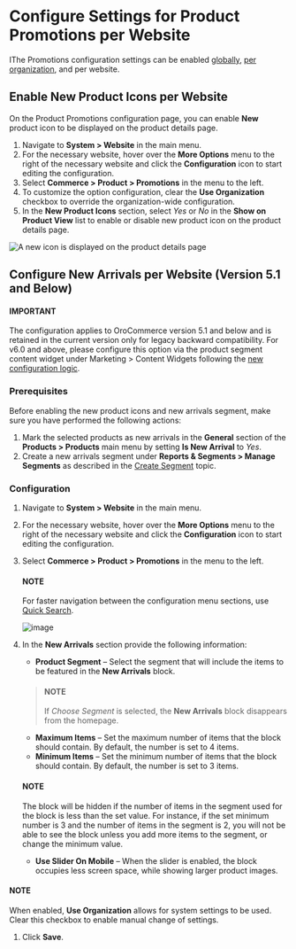 <a id="sys-websites-commerce-products-new-arrivals"></a>

<a id="sys-commerce-product-new-arrivals-block-website"></a>

# Configure Settings for Product Promotions per Website

IThe Promotions configuration settings can be enabled [globally](../../../../configuration/commerce/product/global-promotions.md#configuration-guide-commerce-configuration-promotions), [per organization](../../../../user-management/organizations/org-configuration/commerce/product/organization-new-arrivals.md#sys-users-organization-commerce-products-new-arrivals), and per website.

## Enable New Product Icons per Website

On the Product Promotions configuration page, you can enable **New** product icon to be displayed on the product details page.

1. Navigate to **System > Website** in the main menu.
2. For the necessary website, hover over the <i class="fa fa-ellipsis-h fa-lg" aria-hidden="true"></i> **More Options** menu to the right of the necessary website and click the <i class="fas fa-cog" aria-hidden="true"></i> **Configuration** icon to start editing the configuration.
3. Select **Commerce > Product > Promotions** in the menu to the left.
4. To customize the option configuration, clear the **Use Organization** checkbox to override the organization-wide configuration.
5. In the **New Product Icons** section, select *Yes* or *No* in the **Show on Product View** list to enable or disable new product icon on the product details page.

![A new icon is displayed on the product details page](user/img/system/config_commerce/product/new-product-icon.png)

## Configure New Arrivals per Website (Version 5.1 and Below)

#### IMPORTANT
The configuration applies to OroCommerce version 5.1 and below and is retained in the current version only for legacy backward compatibility. For v6.0 and above, please configure this option via the product segment content widget under Marketing > Content Widgets following the [new configuration logic](../../../../../../concept-guides/catalog-promotions/product-management/index.md#concept-guides-product-management-new-arrivals-products).

### Prerequisites

Before enabling the new product icons and new arrivals segment, make sure you have performed the following actions:

1. Mark the selected products as new arrivals in the **General** section of the **Products > Products** main menu by setting **Is New Arrival** to *Yes*.
2. Create a new arrivals segment under **Reports & Segments > Manage Segments** as described in the [Create Segment](../../../../../reports-segments/segments.md#user-guide-business-intelligence-create-segments) topic.

### Configuration

1. Navigate to **System > Website** in the main menu.
2. For the necessary website, hover over the <i class="fa fa-ellipsis-h fa-lg" aria-hidden="true"></i> **More Options** menu to the right of the necessary website and click the <i class="fas fa-cog" aria-hidden="true"></i> **Configuration** icon to start editing the configuration.
3. Select **Commerce > Product > Promotions** in the menu to the left.

   #### NOTE
   For faster navigation between the configuration menu sections, use [Quick Search](../../../../configuration/quick-search.md#user-guide-system-configuration-quick-search).

   ![image](user/img/system/websites/web_configuration/NewArrivalsBlockWeb.png)
4. In the **New Arrivals** section provide the following information:
   * **Product Segment** – Select the segment that will include the items to be featured in the **New Arrivals** block.

   > #### NOTE
   > If *Choose Segment* is selected, the **New Arrivals** block disappears from the homepage.
   * **Maximum Items** – Set the maximum number of items that the block should contain. By default, the number is set to 4 items.
   * **Minimum Items** – Set the minimum number of items that the block should contain. By default, the number is set to 3 items.

   #### NOTE
   The block will be hidden if the number of items in the segment used for the block is less than the set value. For instance, if the set minimum number is 3 and the number of items in the segment is 2, you will not be able to see the block unless you add more items to the segment, or change the minimum value.

   * **Use Slider On Mobile** – When the slider is enabled, the block occupies less screen space, while showing larger product images.

#### NOTE
When enabled, **Use Organization** allows for system settings to be used. Clear this checkbox to enable manual change of settings.

1. Click **Save**.

<!-- fa-bars = fa-navicon -->
<!-- Ic Tiles is used as Set As Default in saved views, and as tiles in display layout options -->
<!-- IcPencil refers to Rename in Commerce and Inline Editing in CRM -->
<!-- Check mark in the square. -->
<!-- SortDesc is also used as drop-down arrow -->
<!-- A -->
<!-- B -->
<!-- C -->
<!-- D -->
<!-- E -->
<!-- F -->
<!-- G -->
<!-- H -->
<!-- I -->
<!-- L -->
<!-- M -->
<!-- P -->
<!-- R -->
<!-- S -->
<!-- T -->
<!-- U -->
<!-- Z -->
